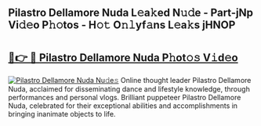 ## Pilastro Dellamore Nuda L𝚎a𝚔ed N𝚞𝚍e - Part-jNp Vi𝚍𝚎o P𝚑𝚘tos - H𝚘𝚝 O𝚗𝚕yf𝚊ns L𝚎a𝚔s jHNOP

# <h2><a href="http://kf9zp4.oniu.top/?m=Pilastro+Dellamore+Nuda">🔗👉 🔴 Pilastro Dellamore Nuda P𝚑ot𝚘𝚜 V𝚒d𝚎o</a></h2>

[![Pilastro Dellamore Nuda Nu𝚍e𝚜](https://i.imgur.com/0qMVB7G.gif)](http://kf9zp4.oniu.top/?m=Pilastro+Dellamore+Nuda)
Online thought leader Pilastro Dellamore Nuda, acclaimed for disseminating dance and lifestyle knowledge, through performances and personal vlogs. Brilliant puppeteer Pilastro Dellamore Nuda, celebrated for their exceptional abilities and accomplishments in bringing inanimate objects to life.  
